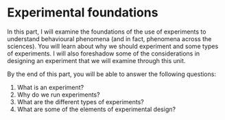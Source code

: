 # Experimental foundations

In this part, I will examine the foundations of the use of experiments to understand behavioural phenomena (and in fact, phenomena across the sciences). You will learn about why we should experiment and some types of experiments. I will also foreshadow some of the considerations in designing an experiment that we will examine through this unit.

By the end of this part, you will be able to answer the following questions:

1. What is an experiment?
2. Why do we run experiments?
3. What are the different types of experiments?
4. What are some of the elements of experimental design?